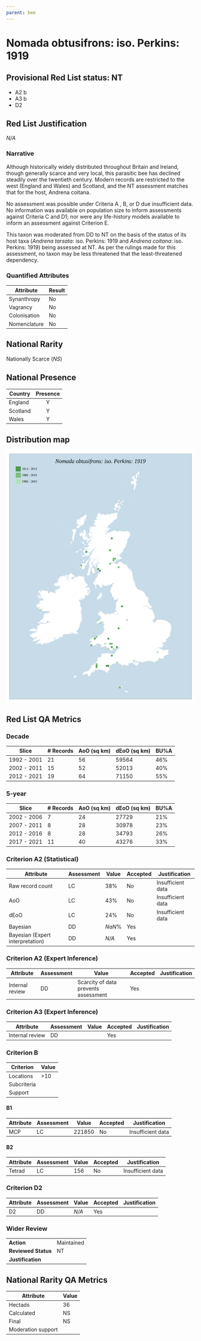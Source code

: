 ```yaml
---
parent: bee
---
```


# Nomada obtusifrons: iso. Perkins: 1919

## Provisional Red List status: NT
- A2 b
- A3 b
- D2

## Red List Justification
*N/A*
### Narrative
Although historically widely distributed throughout Britain and Ireland, though generally scarce and very local, this parasitic bee has declined steadily over the twentieth century. Modern records are restricted to the west (England and Wales) and Scotland, and the NT assessment matches that for the host, Andrena coitana.

No assessment was possible under Criteria A , B, or D due insufficient data. No information was available on population size to inform assessments against Criteria C and D1; nor were any life-history models available to inform an assessment against Criterion E.

This taxon was moderated from DD to NT on the basis of the status of its host taxa  (*Andrena tarsata*: iso. Perkins: 1919 and *Andrena coitana*: iso. Perkins: 1919) being assessed at NT. As per the rulings made for this assessment, no taxon may be less threatened that the least-threatened dependency.
### Quantified Attributes
|Attribute|Result|
|---|---|
|Synanthropy|No|
|Vagrancy|No|
|Colonisation|No|
|Nomenclature|No|


## National Rarity
Nationally Scarce (*NS*)

## National Presence
|Country|Presence
|---|:-:|
|England|Y|
|Scotland|Y|
|Wales|Y|


## Distribution map
![](../map/330.svg)

## Red List QA Metrics
### Decade
| Slice | # Records | AoO (sq km) | dEoO (sq km) |BU%A |
|---|---|---|---|---|
|1992 - 2001|21|56|59564|46%|
|2002 - 2011|15|52|52013|40%|
|2012 - 2021|19|64|71150|55%|
### 5-year
| Slice | # Records | AoO (sq km) | dEoO (sq km) |BU%A |
|---|---|---|---|---|
|2002 - 2006|7|24|27729|21%|
|2007 - 2011|8|28|30978|23%|
|2012 - 2016|8|28|34793|26%|
|2017 - 2021|11|40|43276|33%|
### Criterion A2 (Statistical)
|Attribute|Assessment|Value|Accepted|Justification
|---|---|---|---|---|
|Raw record count|LC|38%|No|Insufficient data|
|AoO|LC|43%|No|Insufficient data|
|dEoO|LC|24%|No|Insufficient data|
|Bayesian|DD|*NaN*%|Yes||
|Bayesian (Expert interpretation)|DD|*N/A*|Yes||
### Criterion A2 (Expert Inference)
|Attribute|Assessment|Value|Accepted|Justification
|---|---|---|---|---|
|Internal review|DD|Scarcity of data prevents assessment|Yes||
### Criterion A3 (Expert Inference)
|Attribute|Assessment|Value|Accepted|Justification
|---|---|---|---|---|
|Internal review|DD||Yes||
### Criterion B
|Criterion| Value|
|---|---|
|Locations|>10|
|Subcriteria||
|Support||
#### B1
|Attribute|Assessment|Value|Accepted|Justification
|---|---|---|---|---|
|MCP|LC|221850|No|Insufficient data|
#### B2
|Attribute|Assessment|Value|Accepted|Justification
|---|---|---|---|---|
|Tetrad|LC|156|No|Insufficient data|
### Criterion D2
|Attribute|Assessment|Value|Accepted|Justification
|---|---|---|---|---|
|D2|DD|*N/A*|Yes||
### Wider Review
|  |  |
|---|---|
|**Action**|Maintained|
|**Reviewed Status**|NT|
|**Justification**||


## National Rarity QA Metrics
|Attribute|Value|
|---|---|
|Hectads|36|
|Calculated|NS|
|Final|NS|
|Moderation support||


